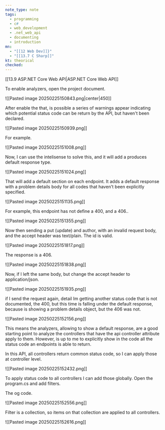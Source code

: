 ```yaml
---
note_type: note
tags:
  - programming
  - c#
  - web_development
  - .net_web_api
  - documenting
  - introduction
mn:
  - "[[12 Web Dev]]}"
  - "[[13.7 C Sharp]]"
kt: theorical
checked:
---
```

[[13.9 ASP.NET Core Web API|ASP.NET Core Web API]]

To enable analyzers, open the project document.

![[Pasted image 20250225150843.png|center|450]]

After enable the that, is possible a series of warnings appear indicating which potential status code can be return by the API, but haven't been declared.

![[Pasted image 20250225150939.png]]

For example.

![[Pasted image 20250225151008.png]]

Now, I can use the intelisense to solve this, and it will add a produces default response type.

![[Pasted image 20250225151024.png]]

That will add a default section on each endpoint. It adds a default response with a problem details body for all codes that haven't been explicitly specified. 

![[Pasted image 20250225151135.png]]

For example, this endpoint has not define a 400, and a 406..

![[Pasted image 20250225151355.png]]

Now then sending a put (update) and author, with an invalid request body, and the accept header was text/plain. The id is valid. 

![[Pasted image 20250225151817.png]]

The response is a 406.

![[Pasted image 20250225151838.png]]

Now, if I left the same body, but change the accept header to application/json.

![[Pasted image 20250225151935.png]]

if I send the request again, detail Im getting another status code that is not documented, the 400, but this time is falling under the default response, because is showing a problem details object, but the 406 was not. 

![[Pasted image 20250225152156.png]]

This means the analyzers, allowing to show a default response, are a good starting point to analyze the controllers that have the api controller attribute apply to them. However, is up to me to explicitly show in the code all the status code an endpoints is able to return.

In this API, all controllers return common status code, so I can apply those at controller level.

![[Pasted image 20250225152432.png]]

To apply status code to all controllers I can add those globally. Open the program.cs and add filters.

The og code.

![[Pasted image 20250225152556.png]]

Filter is a collection, so items on that collection are applied to all controllers. 

![[Pasted image 20250225152616.png]]

